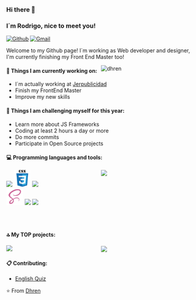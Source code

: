 ### Hi there 👋 
### I´m Rodrigo, nice to meet you!

[![Github](https://img.shields.io/badge/-Github-000?style=flat&logo=Github&logoColor=white)](https://github.com/dhren2019)
[![Gmail](https://img.shields.io/badge/-Gmail-c14438?style=flat&logo=Gmail&logoColor=white)](mailto:roglobar10@gmail.com)

Welcome to my Github page! I´m working as Web developer and designer, I'm currently finishing my Front End Master too!  

<img align="right" alt="dhren" src="https://github.com/dhren2019/portfolio2020/blob/main/developer-coding-in-php.jpg" width="50%" height="auto" />


#### 🌱 Things I am currently working on: 
- I´m actually working at [Jerpublicidad](https://jerpublicidad.com) 
- Finish my FrontEnd Master 
- Improve my new skills

#### :muscle: Things I am challenging myself for this year:
- Learn more about JS Frameworks
- Coding at least 2 hours a day or more
- Do more commits
- Participate in Open Source projects

#### :computer: Programming languages and tools: 
<p>
	<img width="50%" align="right" src="https://github-readme-stats.vercel.app/api?username=dhren2019&show_icons=true&hide_border=true" />

<code><img width="45px" src="https://github.com/detain/svg-logos/blob/master/svg/javascript.svg"></code>
<code><img width="45px" src="https://github.com/devicons/devicon/blob/master/icons/css3/css3-original-wordmark.svg"></code>
<code><img width="45px" src="https://github.com/detain/svg-logos/blob/master/svg/html-5.svg"></code>
<br />
<code><img width="45px" src="https://github.com/vscode-icons/vscode-icons/blob/master/icons/file_type_scss.svg"></code>
<code><img width="45px" src="https://github.com/detain/svg-logos/blob/master/svg/webpack-icon.svg"></code>
<code><img width="45px" src="https://github.com/abranhe/programming-languages-logos/blob/master/src/typescript/typescript.svg"></code>


<!-- Its main projects -->
<br><br>
#### :top: My TOP projects: 
<p align="center" margin-top:"50px">
  <a href="https://github.com/dhren2019/todolist">
    <img margin-top:"50px" align="left" src="https://github-readme-stats.vercel.app/api/pin/?username=dhren2019&repo=todolist" />
  </a>
  <a href="https://github.com/dhren2019/githubjobs">
    <img margin-top:"50px" align="center" src="https://github-readme-stats.vercel.app/api/pin/?username=dhren2019&repo=githubjobs" />
  </a>
</p>
 
#### 📋 Contributing:

- [English Quiz](https://github.com/Lemoncode/english-quiz)

<!-- This readme was created by Dhren -->
⭐️ From [Dhren](https://github.com/dhren2019)
